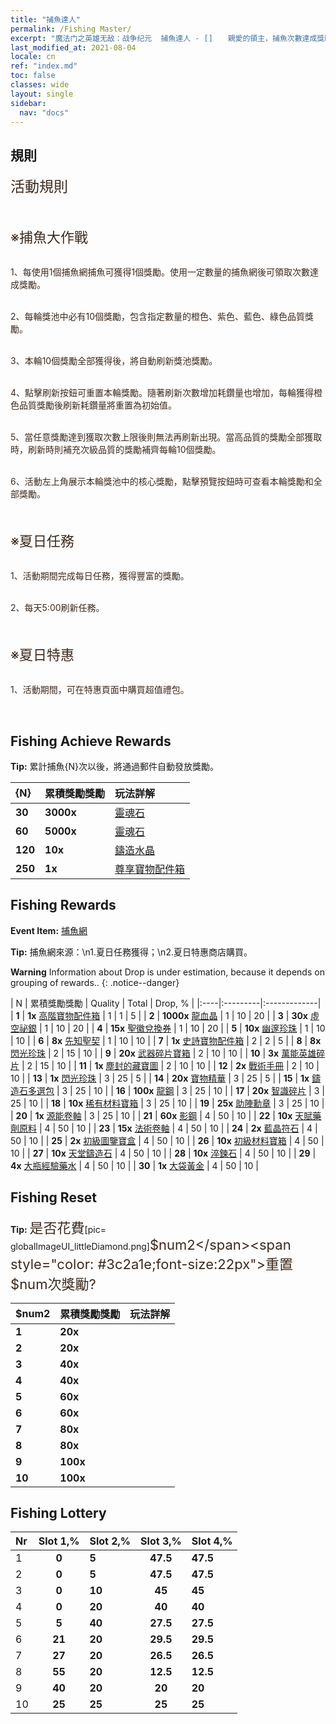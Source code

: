 ```yaml
---
title: "捕魚達人"
permalink: /Fishing Master/
excerpt: "魔法门之英雄无敌：战争纪元  捕魚達人 - []　　親愛的領主，捕魚次數達成獎勵已送到，請記得查收哦~[]"
last_modified_at: 2021-08-04
locale: cn
ref: "index.md"
toc: false
classes: wide
layout: single
sidebar:
  nav: "docs"
---
```




## 規則

  <span style="color: #3c2a1e;font-size:23px">活動規則</span><br/>

<br/>  <span style="color: #3c2a1e;font-size:23px"></span><br/><span style="color: #3c2a1e;font-size:22px">※捕魚大作戰</span><br/>

<br/>  <span style="color: #3c2a1e">1、每使用1個捕魚網捕魚可獲得1個獎勵。使用一定數量的捕魚網後可領取次數達成獎勵。</span><br/>

<br/>  <span style="color: #3c2a1e">2、每輪獎池中必有10個獎勵，包含指定數量的橙色、紫色、藍色、綠色品質獎勵。</span><br/>

<br/>  <span style="color: #3c2a1e">3、本輪10個獎勵全部獲得後，將自動刷新獎池獎勵。</span><br/>

<br/>  <span style="color: #3c2a1e">4、點擊刷新按鈕可重置本輪獎勵。隨著刷新次數增加耗鑽量也增加，每輪獲得橙色品質獎勵後刷新耗鑽量將重置為初始值。</span><br/>

<br/>  <span style="color: #3c2a1e">5、當任意獎勵達到獲取次數上限後則無法再刷新出現。當高品質的獎勵全部獲取時，刷新時則補充次級品質的獎勵補齊每輪10個獎勵。</span><br/>

<br/>  <span style="color: #3c2a1e">6、活動左上角展示本輪獎池中的核心獎勵，點擊預覽按鈕時可查看本輪獎勵和全部獎勵。</span><br/>

<br/>  <span style="color: #3c2a1e;font-size:23px"> </span><br/><span style="color: #3c2a1e;font-size:22px">※夏日任務</span><br/>

<br/>  <span style="color: #3c2a1e">1、活動期間完成每日任務，獲得豐富的獎勵。</span><br/>

<br/>  <span style="color: #3c2a1e">2、每天5:00刷新任務。</span><br/>

<br/>  <span style="color: #3c2a1e;font-size:23px"> </span><br/><span style="color: #3c2a1e;font-size:22px">※夏日特惠</span><br/>

<br/>  <span style="color: #3c2a1e">1、活動期間，可在特惠頁面中購買超值禮包。</span><br/>

<br/>

## Fishing Achieve Rewards

  **Tip:** 累計捕魚{N}次以後，將通過郵件自動發放獎勵。

  |  {N}  |  累積獎勵獎勵  | 玩法詳解  |
  |:----|:---------|:-------------|
  | **30** |  **3000x** | [靈魂石](/cn/Items/con_923/) | 靈魂石，可在聖徽商店購買道具，可通過分解聖徽獲得  |
  | **60** |  **5000x** | [靈魂石](/cn/Items/con_923/) | 靈魂石，可在聖徽商店購買道具，可通過分解聖徽獲得  |
  | **120** |  **10x** | [鑄造水晶](/cn/Items/art_189/) | 遠古天堂鑄造廠鍛造技藝的結晶，高階組合寶物進階必備的材料  |
  | **250** |  **1x** | [尊享寶物配件箱](/cn/Items/con_1874/) | 使用後可從龍王配件寶箱*1、寒冰配件寶箱*1、天堂配件寶箱*1、伊甸配件寶箱*1、末日配件寶箱*1中任選1個獲得  |


## Fishing Rewards

  **Event Item:** [捕魚網](/cn/Items/con_2148/)

  **Tip:** 捕魚網來源：\n1.夏日任務獲得；\n2.夏日特惠商店購買。

**Warning** Information about Drop is under estimation, because it depends on grouping of rewards..
{: .notice--danger}

  |  N  |  累積獎勵獎勵  | Quality  |  Total  | Drop, % |
  |:----|:---------|:-------------|
  | **1** |  **1x** [高階寶物配件箱](/cn/Items/con_1507/) | 1 | 1 | 5 |
  | **2** |  **1000x** [龍血晶](/cn/Items/con_879/) | 1 | 10 | 20 |
  | **3** |  **30x** [虛空祕銀](/cn/Items/con_817/) | 1 | 10 | 20 |
  | **4** |  **15x** [聖徽兌換券](/cn/Items/con_513/) | 1 | 10 | 20 |
  | **5** |  **10x** [幽邃珍珠](/cn/Items/con_2135/) | 1 | 10 | 10 |
  | **6** |  **8x** [先知聖契](/cn/Items/con_816/) | 1 | 10 | 10 |
  | **7** |  **1x** [史詩寶物配件箱](/cn/Items/con_1926/) | 2 | 2 | 5 |
  | **8** |  **8x** [閃光珍珠](/cn/Items/con_527/) | 2 | 15 | 10 |
  | **9** |  **20x** [武器碎片寶箱](/cn/Items/con_1367/) | 2 | 10 | 10 |
  | **10** |  **3x** [萬能英雄碎片](/cn/Items/her_358/) | 2 | 15 | 10 |
  | **11** |  **1x** [塵封的藏寶圖](/cn/Items/con_1156/) | 2 | 10 | 10 |
  | **12** |  **2x** [戰術手冊](/cn/Items/unk_2115/) | 2 | 10 | 10 |
  | **13** |  **1x** [閃光珍珠](/cn/Items/con_527/) | 3 | 25 | 5 |
  | **14** |  **20x** [寶物精華](/cn/Items/con_905/) | 3 | 25 | 5 |
  | **15** |  **1x** [鑄造石多選包](/cn/Items/con_1480/) | 3 | 25 | 10 |
  | **16** |  **100x** [龍鋼](/cn/Items/con_880/) | 3 | 25 | 10 |
  | **17** |  **20x** [智識碎片](/cn/Items/con_911/) | 3 | 25 | 10 |
  | **18** |  **10x** [稀有材料寶箱](/cn/Items/con_757/) | 3 | 25 | 10 |
  | **19** |  **25x** [助陣勳章](/cn/Items/unk_2116/) | 3 | 25 | 10 |
  | **20** |  **1x** [源能卷軸](/cn/Items/con_830/) | 3 | 25 | 10 |
  | **21** |  **60x** [影鋼](/cn/Items/con_881/) | 4 | 50 | 10 |
  | **22** |  **10x** [天賦藥劑原料](/cn/Items/con_1120/) | 4 | 50 | 10 |
  | **23** |  **15x** [法術卷軸](/cn/Items/con_694/) | 4 | 50 | 10 |
  | **24** |  **2x** [藍晶符石](/cn/Items/con_716/) | 4 | 50 | 10 |
  | **25** |  **2x** [初級圖鑒寶盒](/cn/Items/con_774/) | 4 | 50 | 10 |
  | **26** |  **10x** [初級材料寶箱](/cn/Items/con_756/) | 4 | 50 | 10 |
  | **27** |  **10x** [天堂鑄造石](/cn/Items/art_188/) | 4 | 50 | 10 |
  | **28** |  **10x** [淬鍊石](/cn/Items/con_814/) | 4 | 50 | 10 |
  | **29** |  **4x** [大瓶經驗藥水](/cn/Items/con_702/) | 4 | 50 | 10 |
  | **30** |  **1x** [大袋黃金](/cn/Items/con_714/) | 4 | 50 | 10 |


## Fishing Reset

  **Tip:** <span style="color: #3c2a1e;font-size:22px">是否花費</span>[pic= globalImageUI_littleDiamond.png]</span><span style="color: #3c2a1e;font-size:22px">$num2</span><span style="color: #3c2a1e;font-size:22px">重置$num次獎勵?</span>

  | $num2  |  累積獎勵獎勵  | 玩法詳解  |
  |:----|:---------|:-------------|
  | **1** |  **20x** | <i class="fas fa-gem"/> |  |
  | **2** |  **20x** | <i class="fas fa-gem"/> |  |
  | **3** |  **40x** | <i class="fas fa-gem"/> |  |
  | **4** |  **40x** | <i class="fas fa-gem"/> |  |
  | **5** |  **60x** | <i class="fas fa-gem"/> |  |
  | **6** |  **60x** | <i class="fas fa-gem"/> |  |
  | **7** |  **80x** | <i class="fas fa-gem"/> |  |
  | **8** |  **80x** | <i class="fas fa-gem"/> |  |
  | **9** |  **100x** | <i class="fas fa-gem"/> |  |
  | **10** |  **100x** | <i class="fas fa-gem"/> |  |


## Fishing Lottery

  |  Nr  | Slot 1,% | Slot 2,% | Slot 3,% | Slot 4,% |
  |:-----|:------:|:-------|:------:|:-------|
  | 1 | **0** | **5** | **47.5** | **47.5** |
  | 2 | **0** | **5** | **47.5** | **47.5** |
  | 3 | **0** | **10** | **45** | **45** |
  | 4 | **0** | **20** | **40** | **40** |
  | 5 | **5** | **40** | **27.5** | **27.5** |
  | 6 | **21** | **20** | **29.5** | **29.5** |
  | 7 | **27** | **20** | **26.5** | **26.5** |
  | 8 | **55** | **20** | **12.5** | **12.5** |
  | 9 | **40** | **20** | **20** | **20** |
  | 10 | **25** | **25** | **25** | **25** |
